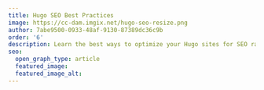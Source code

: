 ```yaml
---
title: Hugo SEO Best Practices
image: https://cc-dam.imgix.net/hugo-seo-resize.png
author: 7abe9500-0933-48af-9130-87389dc36c9b
order: '6'
description: Learn the best ways to optimize your Hugo sites for SEO ranking.
seo:
  open_graph_type: article
  featured_image:
  featured_image_alt:
---
```

